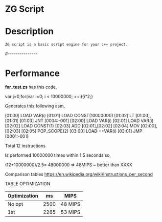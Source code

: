 # ZG Script

<h1>Description</h1>


	ZG script is a basic script engine for your c++ project.



#--------------- 

<h1>Performance</h1>



<b>for_test.zs</b> has this code,

var j=0;for(var i=0; i < 10000000; ++i){i*2;}

Generates this following asm,


[01:00]	LOAD	VAR(i)
[01:01]	LOAD	CONST(10000000)
[01:02]	LT	[01:00],[01:01]
[01:03]	JNT	[0004:-001]
[02:00]	LOAD	VAR(i)
[02:01]	LOAD	VAR(i)
[02:02]	LOAD	CONST(1)
[02:03]	ADD	[02:01],[02:02]
[02:04]	MOV	[02:00],[02:03]
[02:05]	POP_SCOPE(2)
[03:00]	LOAD	++VAR(i)
[03:01]	JMP	[0001:-001]




Total 12 instructions


Is performed 10000000 times within 1.5 seconds so,

(12*10000000)/2.5= 48000000 => 48MIPS ~ better than XXXX 

Comparison tables https://en.wikipedia.org/wiki/Instructions_per_second

TABLE OPTIMIZATION

Optimization|   ms  |   MIPS
------------|-------|--------- 
No opt      |  2500 |  48 MIPS       
1st         |  2265 |  53 MIPS






